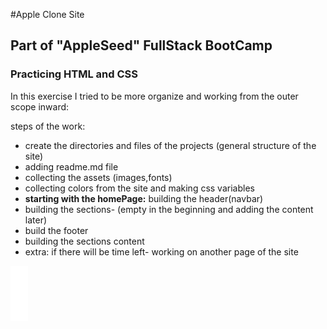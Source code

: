 #Apple Clone Site
## Part of "AppleSeed" FullStack BootCamp
### Practicing HTML and CSS 

In this exercise I tried to be more organize and working from the outer scope inward:
  
  steps of the work:
- create the directories and files of the projects (general structure of the site)
- adding readme.md file 
- collecting the assets (images,fonts)
- collecting colors from the site and making css variables
- **starting with the homePage:** building the header(navbar)
- building the sections- (empty in the beginning and adding the content later)
- build the footer
- building the sections content
- extra: if there will be time left- working on another page of the site


![alt text](assets/images/globalnav_apple_image__b5er5ngrzxqq_large.svg)